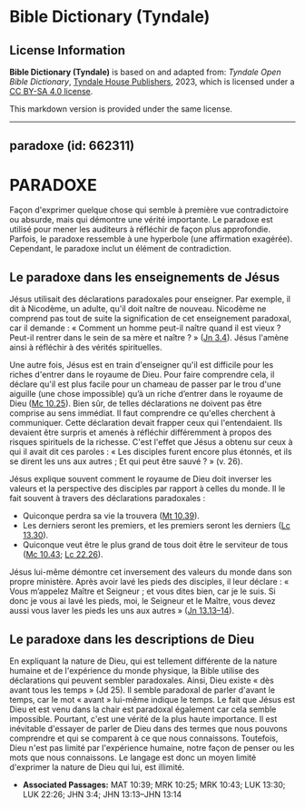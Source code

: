 # Bible Dictionary (Tyndale)

## License Information

**Bible Dictionary (Tyndale)** is based on and adapted from: _Tyndale Open Bible Dictionary_, [Tyndale House Publishers](https://tyndaleopenresources.com/), 2023, which is licensed under a [CC BY-SA 4.0 license](https://creativecommons.org/licenses/by-sa/4.0/legalcode.en).

This markdown version is provided under the same license.



--------------------------------

## paradoxe (id: 662311)

PARADOXE
========

Façon d'exprimer quelque chose qui semble à première vue contradictoire ou absurde, mais qui démontre une vérité importante. Le paradoxe est utilisé pour mener les auditeurs à réfléchir de façon plus approfondie. Parfois, le paradoxe ressemble à une hyperbole (une affirmation exagérée). Cependant, le paradoxe inclut un élément de contradiction. 

Le paradoxe dans les enseignements de Jésus
-------------------------------------------

Jésus utilisait des déclarations paradoxales pour enseigner. Par exemple, il dit à Nicodème, un adulte, qu'il doit naître de nouveau. Nicodème ne comprend pas tout de suite la signification de cet enseignement paradoxal, car il demande : « Comment un homme peut\-il naître quand il est vieux ? Peut\-il rentrer dans le sein de sa mère et naître ? » ([Jn 3\.4](https://ref.ly/John3:4)). Jésus l'amène ainsi à réfléchir à des vérités spirituelles.

Une autre fois, Jésus est en train d'enseigner qu'il est difficile pour les riches d'entrer dans le royaume de Dieu. Pour faire comprendre cela, il déclare qu'il est plus facile pour un chameau de passer par le trou d'une aiguille (une chose impossible) qu’à un riche d’entrer dans le royaume de Dieu ([Mc 10\.25](https://ref.ly/Mark10:25)). Bien sûr, de telles déclarations ne doivent pas être comprise au sens immédiat. Il faut comprendre ce qu'elles cherchent à communiquer. Cette déclaration devait frapper ceux qui l'entendaient. Ils devaient être surpris et amenés à réfléchir différemment à propos des risques spirituels de la richesse. C'est l'effet que Jésus a obtenu sur ceux à qui il avait dit ces paroles : « Les disciples furent encore plus étonnés, et ils se dirent les uns aux autres ; Et qui peut être sauvé ? » (v. 26\).

Jésus explique souvent comment le royaume de Dieu doit inverser les valeurs et la perspective des disciples par rapport à celles du monde. Il le fait souvent à travers des déclarations paradoxales :

* Quiconque perdra sa vie la trouvera ([Mt 10\.39](https://ref.ly/Matt10:39)).
* Les derniers seront les premiers, et les premiers seront les derniers ([Lc 13\.30](https://ref.ly/Luke13:30)).
* Quiconque veut être le plus grand de tous doit être le serviteur de tous ([Mc 10\.43](https://ref.ly/Mark10:43); [Lc 22\.26](https://ref.ly/Luke22:26)).

Jésus lui\-même démontre cet inversement des valeurs du monde dans son propre ministère. Après avoir lavé les pieds des disciples, il leur déclare : « Vous m’appelez Maître et Seigneur ; et vous dites bien, car je le suis. Si donc je vous ai lavé les pieds, moi, le Seigneur et le Maître, vous devez aussi vous laver les pieds les uns aux autres » ([Jn 13\.13–14](https://ref.ly/John13:13-John13:14)).

Le paradoxe dans les descriptions de Dieu
-----------------------------------------

En expliquant la nature de Dieu, qui est tellement différente de la nature humaine et de l'expérience du monde physique, la Bible utilise des déclarations qui peuvent sembler paradoxales. Ainsi, Dieu existe « dès avant tous les temps » (Jd 25\). Il semble paradoxal de parler d'avant le temps, car le mot « avant » lui\-même indique le temps. Le fait que Jésus est Dieu et est venu dans la chair est paradoxal également car cela semble impossible. Pourtant, c'est une vérité de la plus haute importance. Il est inévitable d'essayer de parler de Dieu dans des termes que nous pouvons comprendre et qui se comparent à ce que nous connaissons. Toutefois, Dieu n'est pas limité par l'expérience humaine, notre façon de penser ou les mots que nous connaissons. Le langage est donc un moyen limité d'exprimer la nature de Dieu qui lui, est illimité.

* **Associated Passages:** MAT 10:39; MRK 10:25; MRK 10:43; LUK 13:30; LUK 22:26; JHN 3:4; JHN 13:13–JHN 13:14

